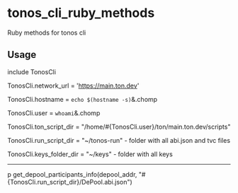 # tonos_cli_ruby_methods

Ruby methods for tonos cli

## Usage

include TonosCli



TonosCli.network_url = 'https://main.ton.dev'

TonosCli.hostname = `echo $(hostname -s)`&.chomp

TonosCli.user = `whoami`&.chomp

TonosCli.ton_script_dir = "/home/#{TonosCli.user}/ton/main.ton.dev/scripts"

TonosCli.run_script_dir = "~/tonos-run" - folder with all abi.json and tvc files

TonosCli.keys_folder_dir = "~/keys" - folder with all keys

--------


p get_depool_participants_info(depool_addr, "#{TonosCli.run_script_dir}/DePool.abi.json")

